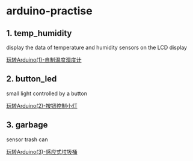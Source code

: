# arduino-practise
## 1. temp_humidity
display the data of temperature and humidity sensors on the LCD display

[玩转Arduino(1)-自制温度湿度计](https://vearne.cc/archives/40171)

## 2. button_led
small light controlled by a button

[玩转Arduino(2)-按钮控制小灯](https://vearne.cc/archives/40174)

## 3. garbage
sensor trash can

[玩转Arduino(3)-感应式垃圾桶](https://vearne.cc/archives/40195)
